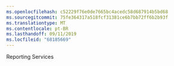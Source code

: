 ```yaml
---
ms.openlocfilehash: c52229f76e0de7665bc4acedc58d687914b5bd68
ms.sourcegitcommit: 75fe364317a518fcf31381ce6b7bb72ff6b2b93f
ms.translationtype: MT
ms.contentlocale: pt-BR
ms.lasthandoff: 09/11/2019
ms.locfileid: "68185669"
---
```

Reporting Services
